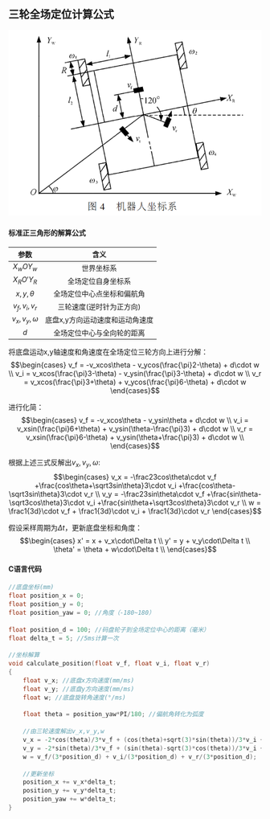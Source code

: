 ## 三轮全场定位计算公式

![](全场定位坐标系.png)

#### 标准正三角形的解算公式

|  参数  |  含义  |
|  :-:  | :-:  |
| $X_wOY_w$ | 世界坐标系 |
| $X_RO'Y_R$ | 全场定位自身坐标系 |
| $x,y,\theta$ | 全场定位中心点坐标和偏航角 |
| $v_f,v_i,v_r$ | 三轮速度(逆时针为正方向) |
| $v_x,v_y,\omega$ | 底盘x,y方向运动速度和运动角速度 |
| $d$ | 全场定位中心与全向轮的距离 |

将底盘运动x,y轴速度和角速度在全场定位三轮方向上进行分解：
$$\begin{cases}
v_f = -v_xcos\theta - v_ycos(\frac{\pi}2-\theta) + d\cdot w \\
v_i = v_xcos(\frac{\pi}3-\theta) - v_ysin(\frac{\pi}3-\theta) + d\cdot w \\
v_r = v_xcos(\frac{\pi}3+\theta) + v_ycos(\frac{\pi}6-\theta) + d\cdot w
\end{cases}$$

进行化简：
$$\begin{cases}
v_f = -v_xcos\theta - v_ysin\theta + d\cdot w \\
v_i = v_xsin(\frac{\pi}6+\theta) + v_ysin(\theta-\frac{\pi}3) + d\cdot w \\
v_r = v_xsin(\frac{\pi}6-\theta) + v_ysin(\theta+\frac{\pi}3) + d\cdot w \\
\end{cases}$$

根据上述三式反解出$v_x,v_y,\omega$:
$$\begin{cases}
v_x = -\frac23cos\theta\cdot v_f +\frac{cos\theta+\sqrt3sin\theta}3\cdot v_i +\frac{cos\theta-\sqrt3sin\theta}3\cdot v_r \\
v_y = -\frac23sin\theta\cdot v_f +\frac{sin\theta-\sqrt3cos\theta}3\cdot v_i +\frac{sin\theta+\sqrt3cos\theta}3\cdot v_r \\
w = \frac1{3d}\cdot v_f + \frac1{3d}\cdot v_i + \frac1{3d}\cdot v_r
\end{cases}$$

假设采样周期为$\Delta t$，更新底盘坐标和角度：
$$\begin{cases}
x' = x + v_x\cdot\Delta t \\
y' = y + v_y\cdot\Delta t \\
\theta' = \theta + w\cdot\Delta t \\
\end{cases}$$

#### C语言代码
```c
//底盘坐标(mm)
float position_x = 0;
float position_y = 0;
float position_yaw = 0; //角度（-180~180）

float position_d = 100; //码盘轮子到全场定位中心的距离（毫米）
float delta_t = 5; //5ms计算一次

//坐标解算
void calculate_position(float v_f, float v_i, float v_r)
{
    float v_x; //底盘x方向速度(mm/ms)
    float v_y; //底盘y方向速度(mm/ms)
    float w; //底盘旋转角速度(°/ms)

    float theta = position_yaw*PI/180; //偏航角转化为弧度

    //由三轮速度解出v_x,v_y,w
    v_x = -2*cos(theta)/3*v_f + (cos(theta)+sqrt(3)*sin(theta))/3*v_i + (cos(theta)-sqrt(3)*sin(theta))/3*v_r;
    v_y = -2*sin(theta)/3*v_f + (sin(theta)-sqrt(3)*cos(theta))/3*v_i + (sin(theta)+sqrt(3)*cos(theta))/3*v_r;
    w = v_f/(3*position_d) + v_i/(3*position_d) + v_r/(3*position_d);

    //更新坐标
    position_x += v_x*delta_t;
    position_y += v_y*delta_t;
    position_yaw += w*delta_t;
}

```

